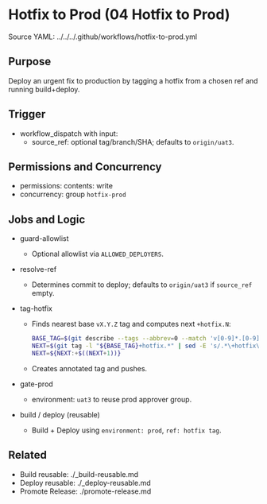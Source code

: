 # Hotfix to Prod (04 Hotfix to Prod)

Source YAML: ../../../.github/workflows/hotfix-to-prod.yml

## Purpose
Deploy an urgent fix to production by tagging a hotfix from a chosen ref and running build+deploy.

## Trigger
- workflow_dispatch with input:
  - source_ref: optional tag/branch/SHA; defaults to `origin/uat3`.

## Permissions and Concurrency
- permissions: contents: write
- concurrency: group `hotfix-prod`

## Jobs and Logic
- guard-allowlist
  - Optional allowlist via `ALLOWED_DEPLOYERS`.

- resolve-ref
  - Determines commit to deploy; defaults to `origin/uat3` if `source_ref` empty.

- tag-hotfix
  - Finds nearest base `vX.Y.Z` tag and computes next `+hotfix.N`:
    ```bash
    BASE_TAG=$(git describe --tags --abbrev=0 --match 'v[0-9]*.[0-9]*.[0-9]*' "$COMMIT" || true)
    NEXT=$(git tag -l "${BASE_TAG}+hotfix.*" | sed -E 's/.*\+hotfix\.([0-9]+)$/\1/' | sort -n | tail -n1)
    NEXT=${NEXT:+$((NEXT+1))}
    ```
  - Creates annotated tag and pushes.

- gate-prod
  - environment: `uat3` to reuse prod approver group.

- build / deploy (reusable)
  - Build + Deploy using `environment: prod`, `ref: hotfix tag`.

## Related
- Build reusable: ./_build-reusable.md
- Deploy reusable: ./_deploy-reusable.md
- Promote Release: ./promote-release.md

